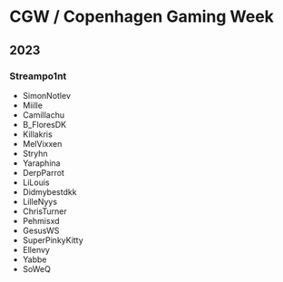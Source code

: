 # CGW / Copenhagen Gaming Week

## 2023
### Streampo1nt
- SimonNotlev
- Miille
- Camillachu
- B_FloresDK
- Killakris
- MelVixxen
- Stryhn
- Yaraphina
- DerpParrot
- LiLouis
- Didmybestdkk
- LilleNyys
- ChrisTurner
- Pehmisxd
- GesusWS
- SuperPinkyKitty
- Ellenvy
- Yabbe
- SoWeQ
